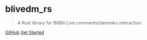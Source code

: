 # blivedm_rs

> A Rust library for BiliBili Live comments/danmaku interaction.

[GitHub](https://github.com/jiahaoxiang2000/blivedm_rs)
[Get Started](README.md)
